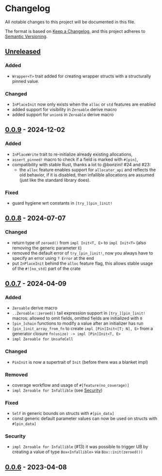 # Changelog

All notable changes to this project will be documented in this file.

The format is based on [Keep a Changelog](https://keepachangelog.com/en/1.1.0/),
and this project adheres to [Semantic Versioning](https://semver.org/spec/v2.0.0.html).

## [Unreleased]

### Added

- `Wrapper<T>` trait added for creating wrapper structs with a structurally pinned value.

### Changed

- `InPlaceInit` now only exists when the `alloc` or `std` features are enabled
- added support for visibility in `Zeroable` derive macro
- added support for `union`s in `Zeroable` derive macro

## [0.0.9] - 2024-12-02

### Added

- `InPlaceWrite` trait to re-initialize already existing allocations,
- `assert_pinned!` macro to check if a field is marked with `#[pin]`,
- compatibility with stable Rust, thanks a lot to @bonzini! #24 and #23:
  - the `alloc` feature enables support for `allocator_api` and reflects the old behavior, if it is
    disabled, then infallible allocations are assumed (just like the standard library does).

### Fixed

- guard hygiene wrt constants in `[try_][pin_]init!`

## [0.0.8] - 2024-07-07

### Changed

- return type of `zeroed()` from `impl Init<T, E>` to `impl Init<T>` (also removing the generic
  parameter `E`)
- removed the default error of `try_[pin_]init!`, now you always have to specify an error using
  `? Error` at the end
- put `InPlaceInit` behind the `alloc` feature flag, this allows stable usage of the `#![no_std]`
  part of the crate

## [0.0.7] - 2024-04-09

### Added

- `Zeroable` derive macro
- `..Zeroable::zeroed()` tail expression support in `[try_][pin_]init!` macros: allowed to omit
  fields, omitted fields are initialized with `0`
- `[pin_]chain` functions to modify a value after an initializer has run
- `[pin_]init_array_from_fn` to create `impl [Pin]Init<[T; N], E>` from a generator closure
  `fn(usize) -> impl [Pin]Init<T, E>`
- `impl Zeroable for UnsafeCell`

### Changed

- `PinInit` is now a supertrait of `Init` (before there was a blanket impl)

### Removed

- coverage workflow and usage of `#[feature(no_coverage)]`
- `impl Zeroable for Infallible` (see [Security](#security))

### Fixed

- `Self` in generic bounds on structs with `#[pin_data]`
- const generic default parameter values can now be used on structs with `#[pin_data]`

### Security

- `impl Zeroable for Infallible` (#13) it was possible to trigger UB by creating a value of type
  `Box<Infallible>` via `Box::init(zeroed())`

## [0.0.6] - 2023-04-08

[unreleased]: https://github.com/Rust-for-Linux/pin-init/compare/v0.0.9...HEAD
[0.0.9]: https://github.com/Rust-for-Linux/pin-init/compare/v0.0.8...v0.0.9
[0.0.8]: https://github.com/Rust-for-Linux/pin-init/compare/v0.0.7...v0.0.8
[0.0.7]: https://github.com/Rust-for-Linux/pin-init/compare/v0.0.6...v0.0.7
[0.0.6]: https://github.com/Rust-for-Linux/pin-init/releases/tag/v0.0.6
